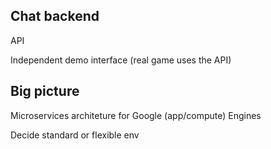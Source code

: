 Chat backend
---

API

Independent demo interface (real game uses the API)


Big picture
---
Microservices architeture for Google (app/compute) Engines

Decide standard or flexible env
